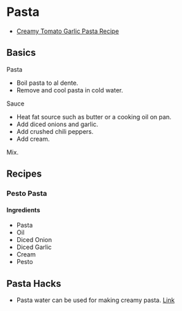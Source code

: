 # Pasta

- [Creamy Tomato Garlic Pasta Recipe](https://majasrecipes.com/easy-and-creamy-tomato-garlic-pasta-recipe/)

## Basics

Pasta

- Boil pasta to al dente.
- Remove and cool pasta in cold water.

Sauce

- Heat fat source such as butter or a cooking oil on pan.
- Add diced onions and garlic.
- Add crushed chili peppers.
- Add cream.

Mix.

## Recipes

### Pesto Pasta

#### Ingredients

- Pasta
- Oil
- Diced Onion
- Diced Garlic
- Cream
- Pesto

## Pasta Hacks

- Pasta water can be used for making creamy pasta. [Link](https://www.themediterraneandish.com/mushroom-pasta-recipe/#wprm-recipe-container-39797)
